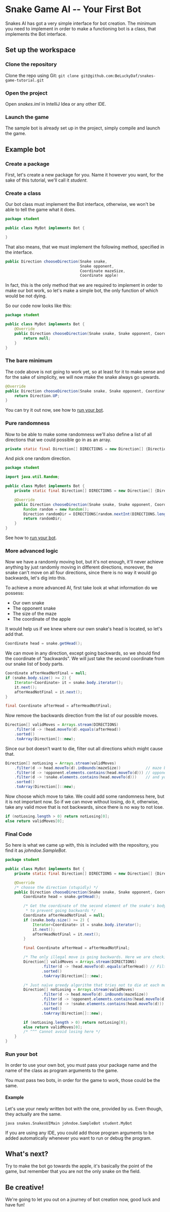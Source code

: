 # Snake Game AI -- Your First Bot

Snakes AI has got a very simple interface for bot creation. The minimum you need to implement in order to make a functioning bot is a class, that implements the Bot interface.

## Set up the workspace

### Clone the repository

Clone the repo using Git: `git clone git@github.com:BeLuckyDaf/snakes-game-tutorial.git`

### Open the project

Open *snakes.iml* in IntelliJ Idea or any other IDE.

### Launch the game

The sample bot is already set up in the project, simply compile and launch the game.

## Example bot

### Create a package

First, let's create a new package for you. Name it however you want, for the sake of this tutorial, we'll call it *student*.

### Create a class

Our bot class must implement the Bot interface, otherwise, we won't be able to tell the game what it does.

```java
package student

public class MyBot implements Bot {

}
```

That also means, that we must implement the following method, specified in the interface.

```java
public Direction chooseDirection(Snake snake,
                                 Snake opponent, 
                                 Coordinate mazeSize, 
                                 Coordinate apple)
```

In fact, this is the only method that we are required to implement in order to make our bot work, so let's make a simple bot, the only function of which would be not dying.

So our code now looks like this:
```java
package student

public class MyBot implements Bot {
    @Override
    public Direction chooseDirection(Snake snake, Snake opponent, Coordinate mazeSize, Coordinate apple) {
        return null;
    }
}
```

### The bare minimum

The code above is not going to work yet, so at least for it to make sense and for the sake of simplicity, we will now make the snake always go upwards.

```java
@Override
public Direction chooseDirection(Snake snake, Snake opponent, Coordinate mazeSize, Coordinate apple) {
    return Direction.UP;
}
```

You can try it out now, see how to [run your bot](#Run-your-bot).

### Pure randomness

Now to be able to make some randomness we'll also define a list of all directions that we could possible go in as an array.

```java
private static final Direction[] DIRECTIONS = new Direction[] {Direction.UP, Direction.DOWN, Direction.LEFT, Direction.RIGHT};
```

And pick one random direction.

```java
package student

import java.util.Random;

public class MyBot implements Bot {
    private static final Direction[] DIRECTIONS = new Direction[] {Direction.UP, Direction.DOWN, Direction.LEFT, Direction.RIGHT};

    @Override
    public Direction chooseDirection(Snake snake, Snake opponent, Coordinate mazeSize, Coordinate apple) {
        Random random = new Random();
        Direction randomDir = DIRECTIONS[random.nextInt(DIRECTIONS.length)]
        return randomDir;
    }
}
```

See how to [run your bot](#Run-your-bot).

### More advanced logic

Now we have a randomly moving bot, but it's not enough, it'll never achieve anything by just randomly moving in different directions, moreover, the snake can't move on all four directions, since there is no way it would go backwards, let's dig into this.

To achieve a more advanced AI, first take look at what information do we possess:
* Our own snake
* The opponent snake
* The size of the maze
* The coordinate of the apple

It would help us if we knew where our own snake's head is located, so let's add that.

```java
Coordinate head = snake.getHead();
```

We can move in any direction, except going backwards, so we should find the coordinate of "backwards". We will just take the second coordinate from our snake list of body parts.

```java
Coordinate afterHeadNotFinal = null;
if (snake.body.size() >= 2) {
    Iterator<Coordinate> it = snake.body.iterator();
    it.next();
    afterHeadNotFinal = it.next();
}

final Coordinate afterHead = afterHeadNotFinal;
```

Now remove the backwards direction from the list of our possible moves.

```java
Direction[] validMoves = Arrays.stream(DIRECTIONS)
    .filter(d -> !head.moveTo(d).equals(afterHead))
    .sorted()
    .toArray(Direction[]::new);
```

Since our bot doesn't want to die, filter out all directions which might cause that.

```java
Direction[] notLosing = Arrays.stream(validMoves)
    .filter(d -> head.moveTo(d).inBounds(mazeSize))           // maze bounds
    .filter(d -> !opponent.elements.contains(head.moveTo(d))) // opponent body
    .filter(d -> !snake.elements.contains(head.moveTo(d)))    // and yourself
    .sorted()
    .toArray(Direction[]::new);
```

Now choose which move to take. We could add some randomness here, but it is not important now. So if we can move without losing, do it, otherwise, take any valid move that is not backwards, since there is no way to not lose.

```java
if (notLosing.length > 0) return notLosing[0];
else return validMoves[0];
```

### Final Code

So here is what we came up with, this is included with the repository, you find it as *johndoe.SampleBot*.

```java
package student

public class MyBot implements Bot {
    private static final Direction[] DIRECTIONS = new Direction[] {Direction.UP, Direction.DOWN, Direction.LEFT, Direction.RIGHT};

    @Override
    /* choose the direction (stupidly) */
    public Direction chooseDirection(Snake snake, Snake opponent, Coordinate mazeSize, Coordinate apple) {
        Coordinate head = snake.getHead();

        /* Get the coordinate of the second element of the snake's body
         * to prevent going backwards */
        Coordinate afterHeadNotFinal = null;
        if (snake.body.size() >= 2) {
            Iterator<Coordinate> it = snake.body.iterator();
            it.next();
            afterHeadNotFinal = it.next();
        }

        final Coordinate afterHead = afterHeadNotFinal;

        /* The only illegal move is going backwards. Here we are checking for not doing it */
        Direction[] validMoves = Arrays.stream(DIRECTIONS)
                .filter(d -> !head.moveTo(d).equals(afterHead)) // Filter out the backwards move
                .sorted()
                .toArray(Direction[]::new);

        /* Just naïve greedy algorithm that tries not to die at each moment in time */
        Direction[] notLosing = Arrays.stream(validMoves)
                .filter(d -> head.moveTo(d).inBounds(mazeSize))             // Don't leave maze
                .filter(d -> !opponent.elements.contains(head.moveTo(d)))   // Don't collide with opponent...
                .filter(d -> !snake.elements.contains(head.moveTo(d)))      // and yourself
                .sorted()
                .toArray(Direction[]::new);

        if (notLosing.length > 0) return notLosing[0];
        else return validMoves[0];
        /* ^^^ Cannot avoid losing here */
    }
}
```

### Run your bot

In order to use your own bot, you must pass your package name and the name of the class as program arguments to the game.

You must pass two bots, in order for the game to work, those could be the same.

#### Example

Let's use your newly written bot with the one, provided by us. Even though, they actually are the same.

`java snakes.SnakesUIMain johndoe.SampleBot student.MyBot`

If you are using any IDE, you could add those program arguments to be added automatically whenever you want to run or debug the program.

## What's next?

Try to make the bot go towards the apple, it's basically the point of the game, but remember that you are not the only snake on the field.

## Be creative!

We're going to let you out on a journey of bot creation now, good luck and have fun!

